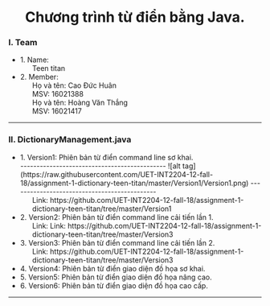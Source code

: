 <h1 align="center"> Chương trình từ điển bằng Java. </h1>
<h3>I. Team<br></h3>
<ul>
	<li>
		1. Name:
		<ol>
			Teen titan
		</ol>
  	</li>
	<li>
		2. Member:
		<ol>
			Họ và tên: Cao Đức Huân <br>
			MSV: 16021388 <br>
			Họ và tên: Hoàng Văn Thắng<br>
			MSV: 16021417 <br>
		</ol>
  	</li>
</ul> <hr>
<h3>II. DictionaryManagement.java<br></h3>
<ul>
  	<li>
		1. Version1: Phiên bản từ điển command line sơ khai.
		<br>
		--------------------------------------------- ![alt tag](https://raw.githubusercontent.com/UET-INT2204-12-fall-18/assignment-1-dictionary-teen-titan/master/Version1/Version1.png) ---------------------------------------------
		<br>
		<ol>
			Link: https://github.com/UET-INT2204-12-fall-18/assignment-1-dictionary-teen-titan/tree/master/Version1
		</ol>
  	</li>
	<li>
		2. Version2: Phiên bản từ điển command line cải tiến lần 1.
		<ol>
			Link: Link: https://github.com/UET-INT2204-12-fall-18/assignment-1-dictionary-teen-titan/tree/master/Version3
		</ol>
  	</li>
	<li>
		3. Version3: Phiên bản từ điển command line cải tiến lần 2.
		<ol>
			Link: https://github.com/UET-INT2204-12-fall-18/assignment-1-dictionary-teen-titan/tree/master/Version3
		</ol>
  	</li>
	<li>
		4. Version4: Phiên bản từ điển giao diện đồ họa sơ khai. <br>
  	</li>
	<li>
		5. Version5: Phiên bản từ điển giao diện đồ họa nâng cao. <br>
  	</li>
	<li>
		6. Version6: Phiên bản từ điển giao diện đồ họa cao cấp. <br>
  	</li>
</ul> <hr>

